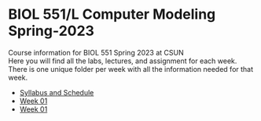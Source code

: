 # BIOL 551/L Computer Modeling Spring-2023
Course information for BIOL 551 Spring 2023 at CSUN  
Here you will find all the labs, lectures, and assignment for each week.  
There is one unique folder per week with all the information needed for that week.

- [Syllabus and Schedule](https://github.com/Biol551-CSUN/Spring-2023/tree/main/Syllabus_and_Schedule)
- [Week 01](https://github.com/Biol551-CSUN/Spring-2023/tree/main/Week_01)
- [Week 01](https://github.com/Biol551-CSUN/Spring-2023/tree/main/Week_02)

